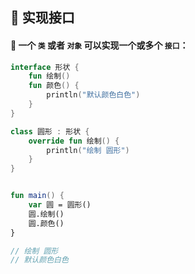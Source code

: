 ## 🔧 实现接口

#### 🌟 一个 `类` 或者 `对象` 可以实现一个或多个 `接口`：

```kotlin
interface 形状 {
    fun 绘制()
    fun 颜色() {
        println("默认颜色白色")
    }
}

class 圆形 : 形状 {
    override fun 绘制() {
        println("绘制 圆形")
    }
}


fun main() {
    var 圆 = 圆形()
    圆.绘制()
    圆.颜色()
}

// 绘制 圆形
// 默认颜色白色
```